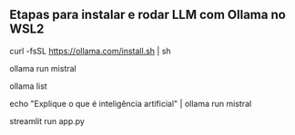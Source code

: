 ## Etapas para instalar e rodar LLM com Ollama no WSL2
curl -fsSL https://ollama.com/install.sh | sh

ollama run mistral

ollama list

echo "Explique o que é inteligência artificial" | ollama run mistral

streamlit run app.py
